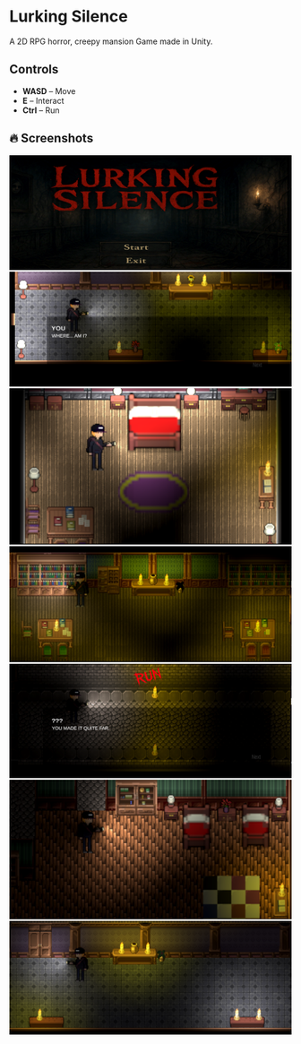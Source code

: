 # Lurking Silence


A 2D RPG horror, creepy mansion Game  made in Unity.


## Controls
- **WASD** – Move  
- **E** – Interact  
- **Ctrl** – Run




## 🔥 Screenshots

![Main Menu](screenshots/Title_Page.png)
![Gameplay](screenshots/gameplay_01.png)![Gameplay](screenshots/gameplay_02.png)
![Gameplay](screenshots/gameplay_03.png)![Gameplay](screenshots/gameplay_04.png)
![Gameplay](screenshots/gameplay_05.png)![Gameplay](screenshots/gameplay_06.png) 
